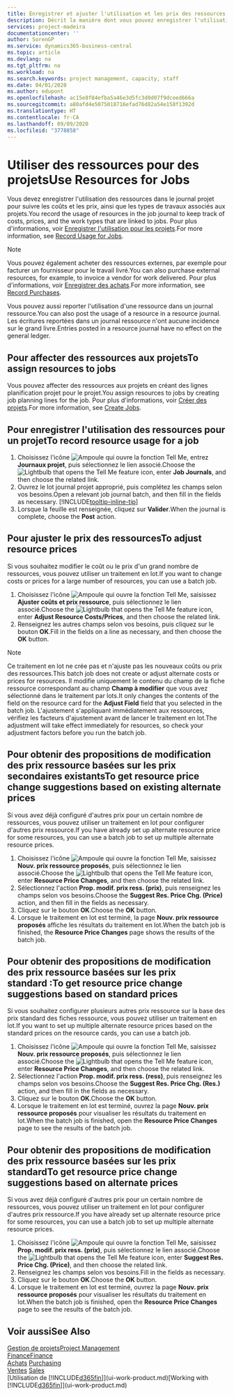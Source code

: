 ```yaml
---
title: Enregistrer et ajuster l'utilisation et les prix des ressources| Microsoft Docs
description: Décrit la manière dont vous pouvez enregistrer l'utilisation ou la consommation ressource associée à un projet, de garder la trace et de gérer les coûts, les prix, ainsi que les types de travaux.
services: project-madeira
documentationcenter: ''
author: SorenGP
ms.service: dynamics365-business-central
ms.topic: article
ms.devlang: na
ms.tgt_pltfrm: na
ms.workload: na
ms.search.keywords: project management, capacity, staff
ms.date: 04/01/2020
ms.author: edupont
ms.openlocfilehash: ac15e8f84efba5a46e3d5fc3d0d07f9dceed666a
ms.sourcegitcommit: a80afd4e5075018716efad76d82a54e158f1392d
ms.translationtype: HT
ms.contentlocale: fr-CA
ms.lasthandoff: 09/09/2020
ms.locfileid: "3778858"
---
```

# <a name="use-resources-for-jobs"></a><span data-ttu-id="3c86b-103">Utiliser des ressources pour des projets</span><span class="sxs-lookup"><span data-stu-id="3c86b-103">Use Resources for Jobs</span></span>
<span data-ttu-id="3c86b-104">Vous devez enregistrer l'utilisation des ressources dans le journal projet pour suivre les coûts et les prix, ainsi que les types de travaux associés aux projets.</span><span class="sxs-lookup"><span data-stu-id="3c86b-104">You record the usage of resources in the job journal to keep track of costs, prices, and the work types that are linked to jobs.</span></span> <span data-ttu-id="3c86b-105">Pour plus d'informations, voir [Enregistrer l'utilisation pour les projets](projects-how-record-job-usage.md).</span><span class="sxs-lookup"><span data-stu-id="3c86b-105">For more information, see [Record Usage for Jobs](projects-how-record-job-usage.md).</span></span>

> [!NOTE]
> <span data-ttu-id="3c86b-106">Vous pouvez également acheter des ressources externes, par exemple pour facturer un fournisseur pour le travail livré.</span><span class="sxs-lookup"><span data-stu-id="3c86b-106">You can also purchase external resources, for example, to invoice a vendor for work delivered.</span></span> <span data-ttu-id="3c86b-107">Pour plus d'informations, voir [Enregistrer des achats](purchasing-how-record-purchases.md).</span><span class="sxs-lookup"><span data-stu-id="3c86b-107">For more information, see [Record Purchases](purchasing-how-record-purchases.md).</span></span>

<span data-ttu-id="3c86b-108">Vous pouvez aussi reporter l'utilisation d'une ressource dans un journal ressource.</span><span class="sxs-lookup"><span data-stu-id="3c86b-108">You can also post the usage of a resource in a resource journal.</span></span> <span data-ttu-id="3c86b-109">Les écritures reportées dans un journal ressource n'ont aucune incidence sur le grand livre.</span><span class="sxs-lookup"><span data-stu-id="3c86b-109">Entries posted in a resource journal have no effect on the general ledger.</span></span>

## <a name="to-assign-resources-to-jobs"></a><span data-ttu-id="3c86b-110">Pour affecter des ressources aux projets</span><span class="sxs-lookup"><span data-stu-id="3c86b-110">To assign resources to jobs</span></span>
<span data-ttu-id="3c86b-111">Vous pouvez affecter des ressources aux projets en créant des lignes planification projet pour le projet.</span><span class="sxs-lookup"><span data-stu-id="3c86b-111">You assign resources to jobs by creating job planning lines for the job.</span></span> <span data-ttu-id="3c86b-112">Pour plus d'informations, voir [Créer des projets](projects-how-create-jobs.md).</span><span class="sxs-lookup"><span data-stu-id="3c86b-112">For more information, see [Create Jobs](projects-how-create-jobs.md).</span></span>

## <a name="to-record-resource-usage-for-a-job"></a><span data-ttu-id="3c86b-113">Pour enregistrer l'utilisation des ressources pour un projet</span><span class="sxs-lookup"><span data-stu-id="3c86b-113">To record resource usage for a job</span></span>
1. <span data-ttu-id="3c86b-114">Choisissez l'icône ![Ampoule qui ouvre la fonction Tell Me](media/ui-search/search_small.png "Dites-moi ce que vous voulez faire"), entrez **Journaux projet**, puis sélectionnez le lien associé.</span><span class="sxs-lookup"><span data-stu-id="3c86b-114">Choose the ![Lightbulb that opens the Tell Me feature](media/ui-search/search_small.png "Tell me what you want to do") icon, enter **Job Journals**, and then choose the related link.</span></span>
2. <span data-ttu-id="3c86b-115">Ouvrez le lot journal projet approprié, puis complétez les champs selon vos besoins.</span><span class="sxs-lookup"><span data-stu-id="3c86b-115">Open a relevant job journal batch, and then fill in the fields as necessary.</span></span> [!INCLUDE[tooltip-inline-tip](includes/tooltip-inline-tip_md.md)]
3. <span data-ttu-id="3c86b-116">Lorsque la feuille est renseignée, cliquez sur **Valider**.</span><span class="sxs-lookup"><span data-stu-id="3c86b-116">When the journal is complete, choose the **Post** action.</span></span>

## <a name="to-adjust-resource-prices"></a><span data-ttu-id="3c86b-117">Pour ajuster le prix des ressources</span><span class="sxs-lookup"><span data-stu-id="3c86b-117">To adjust resource prices</span></span>
<span data-ttu-id="3c86b-118">Si vous souhaitez modifier le coût ou le prix d'un grand nombre de ressources, vous pouvez utiliser un traitement en lot.</span><span class="sxs-lookup"><span data-stu-id="3c86b-118">If you want to change costs or prices for a large number of resources, you can use a batch job.</span></span>  

1. <span data-ttu-id="3c86b-119">Choisissez l'icône ![Ampoule qui ouvre la fonction Tell Me](media/ui-search/search_small.png "Dites-moi ce que vous voulez faire"), saisissez **Ajuster coûts et prix ressource**, puis sélectionnez le lien associé.</span><span class="sxs-lookup"><span data-stu-id="3c86b-119">Choose the ![Lightbulb that opens the Tell Me feature](media/ui-search/search_small.png "Tell me what you want to do") icon, enter **Adjust Resource Costs/Prices**, and then choose the related link.</span></span>
2. <span data-ttu-id="3c86b-120">Renseignez les autres champs selon vos besoins, puis cliquez sur le bouton **OK**.</span><span class="sxs-lookup"><span data-stu-id="3c86b-120">Fill in the fields on a line as necessary, and then choose the **OK** button.</span></span>

> [!NOTE]  
>   <span data-ttu-id="3c86b-121">Ce traitement en lot ne crée pas et n'ajuste pas les nouveaux coûts ou prix des ressources.</span><span class="sxs-lookup"><span data-stu-id="3c86b-121">This batch job does not create or adjust alternate costs or prices for resources.</span></span> <span data-ttu-id="3c86b-122">Il modifie uniquement le contenu du champ de la fiche ressource correspondant au champ **Champ à modifier** que vous avez sélectionné dans le traitement par lots.</span><span class="sxs-lookup"><span data-stu-id="3c86b-122">It only changes the contents of the field on the resource card for the **Adjust Field** field that you selected in the batch job.</span></span> <span data-ttu-id="3c86b-123">L'ajustement s'appliquant immédiatement aux ressources, vérifiez les facteurs d'ajustement avant de lancer le traitement en lot.</span><span class="sxs-lookup"><span data-stu-id="3c86b-123">The adjustment will take effect immediately for resources, so check your adjustment factors before you run the batch job.</span></span>

## <a name="to-get-resource-price-change-suggestions-based-on-existing-alternate-prices"></a><span data-ttu-id="3c86b-124">Pour obtenir des propositions de modification des prix ressource basées sur les prix secondaires existants</span><span class="sxs-lookup"><span data-stu-id="3c86b-124">To get resource price change suggestions based on existing alternate prices</span></span>
<span data-ttu-id="3c86b-125">Si vous avez déjà configuré d'autres prix pour un certain nombre de ressources, vous pouvez utiliser un traitement en lot pour configurer d'autres prix ressource.</span><span class="sxs-lookup"><span data-stu-id="3c86b-125">If you have already set up alternate resource price for some resources, you can use a batch job to set up multiple alternate resource prices.</span></span>

1. <span data-ttu-id="3c86b-126">Choisissez l'icône ![Ampoule qui ouvre la fonction Tell Me](media/ui-search/search_small.png "Dites-moi ce que vous voulez faire"), saisissez **Nouv. prix ressource proposés**, puis sélectionnez le lien associé.</span><span class="sxs-lookup"><span data-stu-id="3c86b-126">Choose the ![Lightbulb that opens the Tell Me feature](media/ui-search/search_small.png "Tell me what you want to do") icon, enter **Resource Price Changes**, and then choose the related link.</span></span>
2. <span data-ttu-id="3c86b-127">Sélectionnez l'action **Prop. modif. prix ress. (prix)**, puis renseignez les champs selon vos besoins.</span><span class="sxs-lookup"><span data-stu-id="3c86b-127">Choose the **Suggest Res. Price Chg. (Price)** action, and then fill in the fields as necessary.</span></span>
3. <span data-ttu-id="3c86b-128">Cliquez sur le bouton **OK**.</span><span class="sxs-lookup"><span data-stu-id="3c86b-128">Choose the **OK** button.</span></span>  
4. <span data-ttu-id="3c86b-129">Lorsque le traitement en lot est terminé, la page **Nouv. prix ressource proposés** affiche les résultats du traitement en lot.</span><span class="sxs-lookup"><span data-stu-id="3c86b-129">When the batch job is finished, the **Resource Price Changes** page shows the results of the batch job.</span></span>

## <a name="to-get-resource-price-change-suggestions-based-on-standard-prices"></a><span data-ttu-id="3c86b-130">Pour obtenir des propositions de modification des prix ressource basées sur les prix standard :</span><span class="sxs-lookup"><span data-stu-id="3c86b-130">To get resource price change suggestions based on standard prices</span></span>
<span data-ttu-id="3c86b-131">Si vous souhaitez configurer plusieurs autres prix ressource sur la base des prix standard des fiches ressource, vous pouvez utiliser un traitement en lot.</span><span class="sxs-lookup"><span data-stu-id="3c86b-131">If you want to set up multiple alternate resource prices based on the standard prices on the resource cards, you can use a batch job.</span></span>  

1. <span data-ttu-id="3c86b-132">Choisissez l'icône ![Ampoule qui ouvre la fonction Tell Me](media/ui-search/search_small.png "Dites-moi ce que vous voulez faire"), saisissez **Nouv. prix ressource proposés**, puis sélectionnez le lien associé.</span><span class="sxs-lookup"><span data-stu-id="3c86b-132">Choose the ![Lightbulb that opens the Tell Me feature](media/ui-search/search_small.png "Tell me what you want to do") icon, enter **Resource Price Changes**, and then choose the related link.</span></span>
2. <span data-ttu-id="3c86b-133">Sélectionnez l'action **Prop. modif. prix ress. (ress)**, puis renseignez les champs selon vos besoins.</span><span class="sxs-lookup"><span data-stu-id="3c86b-133">Choose the **Suggest Res. Price Chg. (Res.)** action, and then fill in the fields as necessary.</span></span>  
3. <span data-ttu-id="3c86b-134">Cliquez sur le bouton **OK**.</span><span class="sxs-lookup"><span data-stu-id="3c86b-134">Choose the **OK** button.</span></span>  
4. <span data-ttu-id="3c86b-135">Lorsque le traitement en lot est terminé, ouvrez la page **Nouv. prix ressource proposés** pour visualiser les résultats du traitement en lot.</span><span class="sxs-lookup"><span data-stu-id="3c86b-135">When the batch job is finished, open the **Resource Price Changes** page to see the results of the batch job.</span></span>

## <a name="to-get-resource-price-change-suggestions-based-on-alternate-prices"></a><span data-ttu-id="3c86b-136">Pour obtenir des propositions de modification des prix ressource basées sur les prix standard</span><span class="sxs-lookup"><span data-stu-id="3c86b-136">To get resource price change suggestions based on alternate prices</span></span>
<span data-ttu-id="3c86b-137">Si vous avez déjà configuré d'autres prix pour un certain nombre de ressources, vous pouvez utiliser un traitement en lot pour configurer d'autres prix ressource.</span><span class="sxs-lookup"><span data-stu-id="3c86b-137">If you have already set up alternate resource price for some resources, you can use a batch job to set up multiple alternate resource prices.</span></span>

1. <span data-ttu-id="3c86b-138">Choisissez l'icône ![Ampoule qui ouvre la fonction Tell Me](media/ui-search/search_small.png "Dites-moi ce que vous voulez faire"), saisissez **Prop. modif. prix ress. (prix)**, puis sélectionnez le lien associé.</span><span class="sxs-lookup"><span data-stu-id="3c86b-138">Choose the ![Lightbulb that opens the Tell Me feature](media/ui-search/search_small.png "Tell me what you want to do") icon, enter **Suggest Res. Price Chg. (Price)**, and then choose the related link.</span></span>  
2. <span data-ttu-id="3c86b-139">Renseignez les champs selon vos besoins.</span><span class="sxs-lookup"><span data-stu-id="3c86b-139">Fill in the fields as necessary.</span></span>
3. <span data-ttu-id="3c86b-140">Cliquez sur le bouton **OK**.</span><span class="sxs-lookup"><span data-stu-id="3c86b-140">Choose the **OK** button.</span></span>  
4. <span data-ttu-id="3c86b-141">Lorsque le traitement en lot est terminé, ouvrez la page **Nouv. prix ressource proposés** pour visualiser les résultats du traitement en lot.</span><span class="sxs-lookup"><span data-stu-id="3c86b-141">When the batch job is finished, open the **Resource Price Changes** page to see the results of the batch job.</span></span>

## <a name="see-also"></a><span data-ttu-id="3c86b-142">Voir aussi</span><span class="sxs-lookup"><span data-stu-id="3c86b-142">See Also</span></span>
[<span data-ttu-id="3c86b-143">Gestion de projets</span><span class="sxs-lookup"><span data-stu-id="3c86b-143">Project Management</span></span>](projects-manage-projects.md)  
[<span data-ttu-id="3c86b-144">Finance</span><span class="sxs-lookup"><span data-stu-id="3c86b-144">Finance</span></span>](finance.md)  
<span data-ttu-id="3c86b-145">[Achats](purchasing-manage-purchasing.md)       </span><span class="sxs-lookup"><span data-stu-id="3c86b-145">[Purchasing](purchasing-manage-purchasing.md)       </span></span>  
<span data-ttu-id="3c86b-146">[Ventes](sales-manage-sales.md)   </span><span class="sxs-lookup"><span data-stu-id="3c86b-146">[Sales](sales-manage-sales.md)   </span></span>  
<span data-ttu-id="3c86b-147">[Utilisation de [!INCLUDE[d365fin](includes/d365fin_md.md)]](ui-work-product.md)</span><span class="sxs-lookup"><span data-stu-id="3c86b-147">[Working with [!INCLUDE[d365fin](includes/d365fin_md.md)]](ui-work-product.md)</span></span>  

